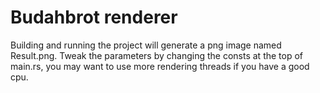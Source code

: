 # Budahbrot renderer

Building and running the project will generate a png image named Result.png.
Tweak the parameters by changing the consts at the top of main.rs, you may want to use more rendering threads if you have a good cpu.

